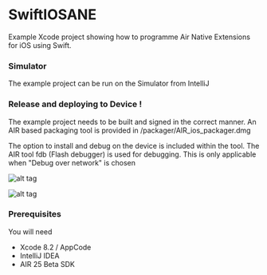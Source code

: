 # SwiftIOSANE  

Example Xcode project showing how to programme Air Native Extensions for iOS using Swift.

### Simulator

The example project can be run on the Simulator from IntelliJ

### Release and deploying to Device !

The example project needs to be built and signed in the correct manner.
An AIR based packaging tool is provided in /packager/AIR_ios_packager.dmg

The option to install and debug on the device is included within the tool.
The AIR tool fdb (Flash debugger) is used for debugging. This is only applicable when "Debug over network" is chosen

![alt tag](https://github.com/tuarua/SwiftIOSANE/blob/master/screenshots/1.png)

   
![alt tag](https://github.com/tuarua/SwiftIOSANE/blob/master/screenshots/2.png)

### Prerequisites

You will need
 
 - Xcode 8.2 / AppCode
 - IntelliJ IDEA
 - AIR 25 Beta SDK

